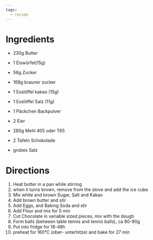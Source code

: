 ```yaml
---
tags:
  - recipe
---
```

# Ingredients

- 230g Butter
- 1 Eiswürfel(15g)

- 56g Zucker
- 168g brauner zucker
- 1 Esslöffel kakao (15g)
- 1 Esslöffel Salz (11g)
- 1 Päckchen Backpulver
- 2 Eier
- 280g Mehl 405 oder T65
- 2 Tafeln Schokolade
- grobes Salz

# Directions

1) Heat butter in a pan while stirring
2) when it turns brown, remove from the stove and add the ice cube
3) Mix white and brown Sugar, Salt and Kakao
4) Add brown butter and stir
5) Add Eggs, and Baking Soda and stir
6) Add Flour and mix for 5 min
7) Cut Chocolate in variable sized pieces, mix with the dough
8) Form balls (between table tennis and tennis balls), ca 80-90g
9) Put into fridge for 18-48h
10) preheat for 160°C (ober- unterhitze) and bake for 27 min
